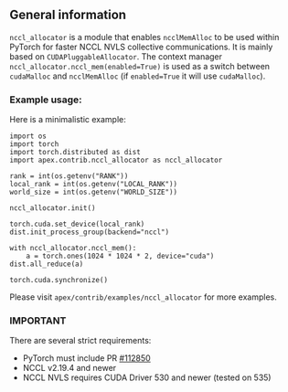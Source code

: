 ## General information

`nccl_allocator` is a module that enables `ncclMemAlloc` to be used within PyTorch for faster NCCL NVLS collective communications.
It is mainly based on `CUDAPluggableAllocator`.
The context manager `nccl_allocator.nccl_mem(enabled=True)` is used as a switch between `cudaMalloc` and `ncclMemAlloc` (if `enabled=True` it will use `cudaMalloc`).


### Example usage:

Here is a minimalistic example:

```
import os
import torch
import torch.distributed as dist
import apex.contrib.nccl_allocator as nccl_allocator

rank = int(os.getenv("RANK"))
local_rank = int(os.getenv("LOCAL_RANK"))
world_size = int(os.getenv("WORLD_SIZE"))

nccl_allocator.init()

torch.cuda.set_device(local_rank)
dist.init_process_group(backend="nccl")

with nccl_allocator.nccl_mem():
	a = torch.ones(1024 * 1024 * 2, device="cuda")
dist.all_reduce(a)

torch.cuda.synchronize()
```

Please visit `apex/contrib/examples/nccl_allocator` for more examples.


### IMPORTANT

There are several strict requirements:
- PyTorch must include PR [#112850](https://github.com/pytorch/pytorch/pull/112850)
- NCCL v2.19.4 and newer
- NCCL NVLS requires CUDA Driver 530 and newer (tested on 535)

